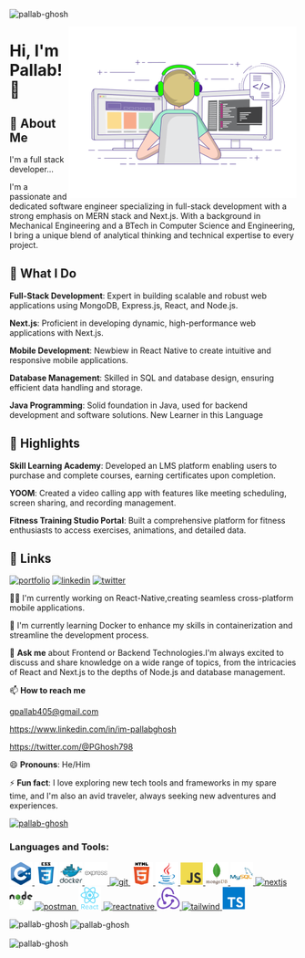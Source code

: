  <p align="left"> <img src="https://komarev.com/ghpvc/?username=pallab-ghosh&label=Profile%20views&color=0e75b6&style=flat" alt="pallab-ghosh" /> </p>
 <img align="right" alt="Coding" width="400" src="https://raw.githubusercontent.com/devSouvik/devSouvik/master/gif3.gif">

# Hi, I'm Pallab! 👋


## 🚀 About Me
I'm a full stack developer...

I'm a passionate and dedicated software engineer specializing in full-stack development with a strong emphasis on MERN stack and Next.js. With a background in Mechanical Engineering and a BTech in Computer Science and Engineering, I bring a unique blend of analytical thinking and technical expertise to every project.



## 🚀 What I Do

**Full-Stack Development**: Expert in building scalable and robust web applications using MongoDB, Express.js, React, and Node.js.

**Next.js**: Proficient in developing dynamic, high-performance web applications with Next.js.

**Mobile Development**: Newbiew in React Native to create intuitive and responsive mobile applications.

**Database Management**: Skilled in SQL and database design, ensuring efficient data handling and storage.

**Java Programming**: Solid foundation in Java, used for backend development and software solutions. New Learner in this Language  




## 🌟 Highlights
**Skill Learning Academy**: Developed an LMS platform enabling users to purchase and complete courses, earning certificates upon completion.

**YOOM**: Created a video calling app with features like meeting scheduling, screen sharing, and recording management.

**Fitness Training Studio Portal**: Built a comprehensive platform for fitness enthusiasts to access exercises, animations, and detailed data.
## 🔗 Links
[![portfolio](https://img.shields.io/badge/my_portfolio-000?style=for-the-badge&logo=ko-fi&logoColor=white)](https://github.com/Pallab-Ghosh/)
[![linkedin](https://img.shields.io/badge/linkedin-0A66C2?style=for-the-badge&logo=linkedin&logoColor=white)](https://www.linkedin.com/in/im-pallabghosh)
[![twitter](https://img.shields.io/badge/twitter-1DA1F2?style=for-the-badge&logo=twitter&logoColor=white)](https://twitter.com/@PGhosh798)


 👩‍💻 I'm currently working on React-Native,creating seamless cross-platform mobile applications.

🧠 I'm currently learning Docker to enhance my skills in containerization and streamline the development process.
 
💬 **Ask me** about Frontend or Backend Technologies.I'm always excited to discuss and share knowledge on a wide range of topics, from the intricacies of React and Next.js to the depths of Node.js and database management.

📫 **How to reach me**

gpallab405@gmail.com

https://www.linkedin.com/in/im-pallabghosh

https://twitter.com/@PGhosh798

😄 **Pronouns**: He/Him

⚡️ **Fun fact**: I love exploring new tech tools and frameworks in my spare time, and I'm also an avid traveler, always seeking new adventures and experiences.


 <p align="left"> <a href="https://github.com/ryo-ma/github-profile-trophy"><img src="https://github-profile-trophy.vercel.app/?username=pallab-ghosh" alt="pallab-ghosh" /></a> </p>


 
<h3 align="left">Languages and Tools:</h3>
<p align="left"> <a href="https://www.w3schools.com/cpp/" target="_blank" rel="noreferrer"> <img src="https://raw.githubusercontent.com/devicons/devicon/master/icons/cplusplus/cplusplus-original.svg" alt="cplusplus" width="40" height="40"/> </a> <a href="https://www.w3schools.com/css/" target="_blank" rel="noreferrer"> <img src="https://raw.githubusercontent.com/devicons/devicon/master/icons/css3/css3-original-wordmark.svg" alt="css3" width="40" height="40"/> </a> <a href="https://www.docker.com/" target="_blank" rel="noreferrer"> <img src="https://raw.githubusercontent.com/devicons/devicon/master/icons/docker/docker-original-wordmark.svg" alt="docker" width="40" height="40"/> </a> <a href="https://expressjs.com" target="_blank" rel="noreferrer"> <img src="https://raw.githubusercontent.com/devicons/devicon/master/icons/express/express-original-wordmark.svg" alt="express" width="40" height="40"/> </a> <a href="https://git-scm.com/" target="_blank" rel="noreferrer"> <img src="https://www.vectorlogo.zone/logos/git-scm/git-scm-icon.svg" alt="git" width="40" height="40"/> </a> <a href="https://www.w3.org/html/" target="_blank" rel="noreferrer"> <img src="https://raw.githubusercontent.com/devicons/devicon/master/icons/html5/html5-original-wordmark.svg" alt="html5" width="40" height="40"/> </a> <a href="https://www.java.com" target="_blank" rel="noreferrer"> <img src="https://raw.githubusercontent.com/devicons/devicon/master/icons/java/java-original.svg" alt="java" width="40" height="40"/> </a> <a href="https://developer.mozilla.org/en-US/docs/Web/JavaScript" target="_blank" rel="noreferrer"> <img src="https://raw.githubusercontent.com/devicons/devicon/master/icons/javascript/javascript-original.svg" alt="javascript" width="40" height="40"/> </a> <a href="https://www.mongodb.com/" target="_blank" rel="noreferrer"> <img src="https://raw.githubusercontent.com/devicons/devicon/master/icons/mongodb/mongodb-original-wordmark.svg" alt="mongodb" width="40" height="40"/> </a> <a href="https://www.mysql.com/" target="_blank" rel="noreferrer"> <img src="https://raw.githubusercontent.com/devicons/devicon/master/icons/mysql/mysql-original-wordmark.svg" alt="mysql" width="40" height="40"/> </a> <a href="https://nextjs.org/" target="_blank" rel="noreferrer"> <img src="https://cdn.worldvectorlogo.com/logos/nextjs-2.svg" alt="nextjs" width="40" height="40"/> </a> <a href="https://nodejs.org" target="_blank" rel="noreferrer"> <img src="https://raw.githubusercontent.com/devicons/devicon/master/icons/nodejs/nodejs-original-wordmark.svg" alt="nodejs" width="40" height="40"/> </a> <a href="https://postman.com" target="_blank" rel="noreferrer"> <img src="https://www.vectorlogo.zone/logos/getpostman/getpostman-icon.svg" alt="postman" width="40" height="40"/> </a> <a href="https://reactjs.org/" target="_blank" rel="noreferrer"> <img src="https://raw.githubusercontent.com/devicons/devicon/master/icons/react/react-original-wordmark.svg" alt="react" width="40" height="40"/> </a> <a href="https://reactnative.dev/" target="_blank" rel="noreferrer"> <img src="https://reactnative.dev/img/header_logo.svg" alt="reactnative" width="40" height="40"/> </a> <a href="https://redux.js.org" target="_blank" rel="noreferrer"> <img src="https://raw.githubusercontent.com/devicons/devicon/master/icons/redux/redux-original.svg" alt="redux" width="40" height="40"/> </a> <a href="https://tailwindcss.com/" target="_blank" rel="noreferrer"> <img src="https://www.vectorlogo.zone/logos/tailwindcss/tailwindcss-icon.svg" alt="tailwind" width="40" height="40"/> </a> <a href="https://www.typescriptlang.org/" target="_blank" rel="noreferrer"> <img src="https://raw.githubusercontent.com/devicons/devicon/master/icons/typescript/typescript-original.svg" alt="typescript" width="40" height="40"/> </a> </p>

<p><img align="left" src="https://github-readme-stats.vercel.app/api/top-langs?username=pallab-ghosh&show_icons=true&locale=en&layout=compact" alt="pallab-ghosh" /></p>

<p>&nbsp;<img align="center" src="https://github-readme-stats.vercel.app/api?username=pallab-ghosh&show_icons=true&locale=en" alt="pallab-ghosh" /></p>

<p><img align="center" src="https://github-readme-streak-stats.herokuapp.com/?user=pallab-ghosh&" alt="pallab-ghosh" /></p>
